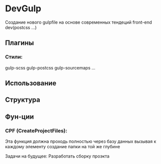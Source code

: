 # DevGulp
 Создание нового gulpfile на основе современных тендеций front-end dev(postcss ...)

## Плагины

### Стили:

gulp-scss
gulp-postcss
gulp-sourcemaps
...


## Использование



## Структура



## Фун-ции

### CPF (CreateProjectFiles):
Эта функция должна проходь полностью через базу данных вызывая к каждому элементу создание папки на той же глубине



Задачи на будущее:
    Разработать сборку проэкта